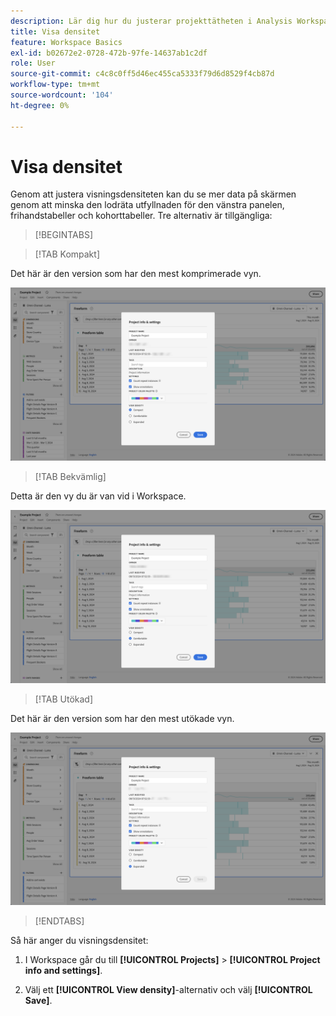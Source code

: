 ```yaml
---
description: Lär dig hur du justerar projekttätheten i Analysis Workspace.
title: Visa densitet
feature: Workspace Basics
exl-id: b02672e2-0728-472b-97fe-14637ab1c2df
role: User
source-git-commit: c4c8c0ff5d46ec455ca5333f79d6d8529f4cb87d
workflow-type: tm+mt
source-wordcount: '104'
ht-degree: 0%

---
```


# Visa densitet

Genom att justera visningsdensiteten kan du se mer data på skärmen genom att minska den lodräta utfyllnaden för den vänstra panelen, frihandstabeller och kohorttabeller. Tre alternativ är tillgängliga:

>[!BEGINTABS]

>[!TAB Kompakt]

Det här är den version som har den mest komprimerade vyn.

![Täthet för den komprimerade vyn.](assets/view-density-compact.png)

>[!TAB Bekvämlig]

Detta är den vy du är van vid i Workspace.

![Täthet för utökad vy.](assets/view-density-comfortable.png)

>[!TAB Utökad]

Det här är den version som har den mest utökade vyn.

![Täthet för utökad vy.](assets/view-density-expanded.png)

>[!ENDTABS]


Så här anger du visningsdensitet:

1. I Workspace går du till **[!UICONTROL Projects]** > **[!UICONTROL Project info and settings]**.

1. Välj ett **[!UICONTROL View density]**-alternativ och välj **[!UICONTROL Save]**.
